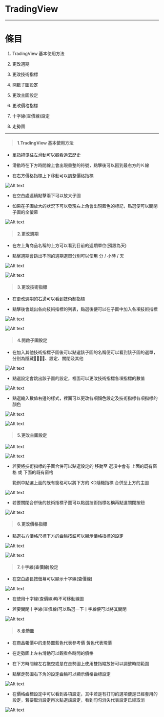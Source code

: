 
# TradingView

***

# 條目

1. TradingView 基本使用方法

2. 更改週期

3. 更改技術指標

4. 開啟子圖設定

5. 更改主圖設定

6. 更改價格指標

7. 十字線(查價線)設定

8. 走勢圖

***

> <h4>1.TradingView 基本使用方法</h4>

* 單指拖曳往左滑動可以觀看過去歷史

* 滑動時在下方時間線上會出現重整的符號，點擊後可以回到最右方的Ｋ線

* 在右方價格指標上下移動可以調整價格指標

![Alt text](/images/tradingViewPicture/basic_use.png) 

* 在空白處連續點擊兩下可以放大子圖

* 如果在子圖放大的狀況下可以發現右上角會出現藍色的標記，點選便可以關閉子圖的全螢幕

![Alt text](/images/tradingViewPicture/bassic_click_full_screen.png) 

> <h4>2.更改週期</h4>

* 在左上角商品名稱的上方可以看到目前的週期單位(預設為天)

* 點擊週期會跳出不同的週期選單分別可以使用 分 / 小時 / 天

![Alt text](/images/tradingViewPicture/basic_click_day.png) 

![Alt text](/images/tradingViewPicture/basic_choose_cycle.png) 

> <h4>3.更改技術指標</h4>

* 在更改週期的右邊可以看到技術制指標

* 點擊後會跳出各向技術指標的列表，點選後便可以在子圖中加入各項技術指標

![Alt text](/images/tradingViewPicture/basic_click_Technical_Index.png) 

![Alt text](/images/tradingViewPicture/basic_choose_Technical_Index.png) 

> <h4>4.開啟子圖設定</h4>

* 在加入其他技術指標子圖後可以點選該子圖的名稱便可以看到該子圖的選單，分別為隱藏、設定、關閉及其他

![Alt text](/images/tradingViewPicture/click_subgraph_setting.png) 

* 點選設定會跳出該子圖的設定，裡面可以更改技術指標各項指標的數值

![Alt text](/images/tradingViewPicture/subgragh_stoch_style.png)

* 點選輸入數值右邊的樣式，裡面可以更改各項顏色設定及技術指標各項指標的顏色

![Alt text](/images/tradingViewPicture/choose_subgraph_setting.png)

![Alt text](/images/tradingViewPicture/other_subgraph_setting.png)

> <h4>5.更改主圖設定</h4>

![Alt text](/images/tradingViewPicture/basic_click_setting.png) 

![Alt text](/images/tradingViewPicture/basic_choose_setting.png) 

* 若要將技術指標的子圖合併可以點選設定的 移動至 選項中會有 上面的既有窗格 或 下面的既有窗格 

  範例中點選上面的既有窗格可以將下方的 KD隨機指標 合併至上方的主圖  

![Alt text](/images/tradingViewPicture/subgragh_stoch_move.png) 

* 若要關閉合併後的技術指標子圖可以點選技術指標名稱再點選關閉按鈕

![Alt text](/images/tradingViewPicture/subgragh_stoch_combine.png) 

> <h4>6.更改價格指標</h4>

* 點選右方價格尺標下方的齒輪按鈕可以顯示價格指標的設定

![Alt text](/images/tradingViewPicture/basic_click_price_scale_setting.png) 

![Alt text](/images/tradingViewPicture/basic_choose_price_scale_setting.png)

> <h4>7.十字線(查價線)設定</h4>

* 在空白處長按螢幕可以顯示十字線(查價線)

![Alt text](/images/tradingViewPicture/long_press_open_crosshair.png) 

* 在使用十字線(查價線)時不可移動線圖

* 若要關閉十字線(查價線)可以點選一下十字線便可以將其關閉

![Alt text](/images/tradingViewPicture/long_press_crosshair_limit.png) 

> <h4>8.走勢圖</h4>

* 在商品報價中的走勢圖藍色代表參考價 黃色代表現價

* 在走勢圖上左右滑動可以觀看各時間的價格

* 在下方時間線左右拖曳或是在走勢圖上使用雙指縮放皆可以調整時間範圍

* 點擊走勢圖右下角的設定齒輪可以顯示價格齒標設定
 
![Alt text](/images/tradingViewPicture/click_open_price_scale_setting.png) 

* 在價格齒標設定中可以看到各項設定，其中若是有打勾的選項便是已經套用的設定，若要取消設定再次點選該設定，看到勾勾消失代表設定已經取消

![Alt text](/images/tradingViewPicture/choose_price_scale_setting.png) 

